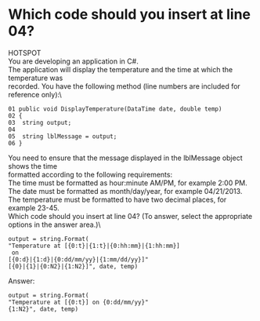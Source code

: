 ﻿Which code should you insert at line 04?
========================================

HOTSPOT\
You are developing an application in C#.\
The application will display the temperature and the time at which the temperature was\
recorded. You have the following method (line numbers are included for reference only):\

```
01 public void DisplayTemperature(DataTime date, double temp)
02 {
03 	string output;
04 
05 	string lblMessage = output;
06 }

```

You need to ensure that the message displayed in the lblMessage object shows the time\
formatted according to the following requirements:\
The time must be formatted as hour:minute AM/PM, for example 2:00 PM.\
The date must be formatted as month/day/year, for example 04/21/2013.\
The temperature must be formatted to have two decimal places, for example 23-45.\
Which code should you insert at line 04? (To answer, select the appropriate options in the answer area.)\

```
output = string.Format(
"Temperature at [{0:t}|{1:t}|{0:hh:mm}|{1:hh:mm}]
 on 
[{0:d}|{1:d}|{0:dd/mm/yy}|{1:mm/dd/yy}]" 
[{0}|{1}|{0:N2}|{1:N2}]", date, temp)
```

Answer: 

```
output = string.Format(
"Temperature at [{0:t}] on {0:dd/mm/yy}" 
{1:N2}", date, temp)
```

